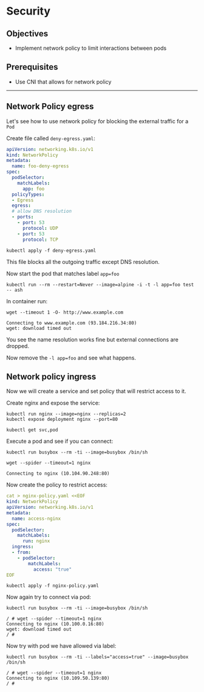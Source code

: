 # Security

## Objectives

- Implement network policy to limit interactions between pods

## Prerequisites

- Use CNI that allows for network policy

---

## Network Policy egress

Let's see how to use network policy for blocking the external traffic for a `Pod`

Create file called `deny-egress.yaml`:
```yaml
apiVersion: networking.k8s.io/v1
kind: NetworkPolicy
metadata:
  name: foo-deny-egress
spec:
  podSelector:
    matchLabels:
      app: foo
  policyTypes:
  - Egress
  egress:
  # allow DNS resolution
  - ports:
    - port: 53
      protocol: UDP
    - port: 53
      protocol: TCP
```

```shell
kubectl apply -f deny-egress.yaml
```

This file blocks all the outgoing traffic except DNS resolution.

Now start the pod that matches label `app=foo`

```shell
kubectl run --rm --restart=Never --image=alpine -i -t -l app=foo test -- ash
```

In container run:
```shell
wget --timeout 1 -O- http://www.example.com
```

```console
Connecting to www.example.com (93.184.216.34:80)
wget: download timed out
```

You see the name resolution works fine but external connections are dropped.

Now remove the `-l app=foo` and see what happens.

## Network policy ingress

Now we will create a service and set policy that will restrict access to it.

Create nginx and expose the service:

```shell
kubectl run nginx --image=nginx --replicas=2
kubectl expose deployment nginx --port=80

kubectl get svc,pod
```

Execute a pod and see if you can connect:
```shell
kubectl run busybox --rm -ti --image=busybox /bin/sh
```

```console
wget --spider --timeout=1 nginx

Connecting to nginx (10.104.90.248:80)
```

Now create the policy to restrict access:

```yaml
cat > nginx-policy.yaml <<EOF
kind: NetworkPolicy
apiVersion: networking.k8s.io/v1
metadata:
  name: access-nginx
spec:
  podSelector:
    matchLabels:
      run: nginx
  ingress:
  - from:
    - podSelector:
        matchLabels:
          access: "true"
EOF
```

```
kubectl apply -f nginx-policy.yaml
```

Now again try to connect via pod:

```shell
kubectl run busybox --rm -ti --image=busybox /bin/sh
```

```console
/ # wget --spider --timeout=1 nginx
Connecting to nginx (10.100.0.16:80)
wget: download timed out
/ #
```

Now try with pod we have allowed via label:

```shell
kubectl run busybox --rm -ti --labels="access=true" --image=busybox /bin/sh
```

```console
/ # wget --spider --timeout=1 nginx
Connecting to nginx (10.109.50.139:80)
/ #
```
